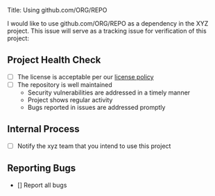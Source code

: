 Title: Using github.com/ORG/REPO

I would like to use github.com/ORG/REPO as a dependency in the XYZ project. This issue will serve as a tracking issue for verification of this project:

## Project Health Check

- [ ] The license is acceptable per our [license policy](docs/license-policy.md)
- [ ] The repository is well maintained
   - Security vulnerabilities are addressed in a timely manner
   - Project shows regular activity
   - Bugs reported in issues are addressed promptly

## Internal Process

- [ ] Notify the xyz team that you intend to use this project

## Reporting Bugs
- [] Report all bugs
